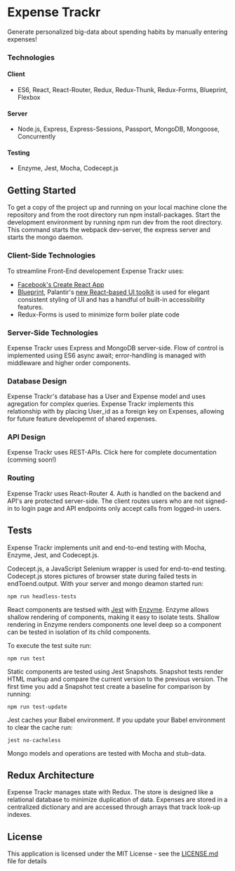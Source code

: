 

# Expense Trackr
Generate personalized big-data about spending habits by manually entering expenses!

### Technologies

#### Client
* ES6, React, React-Router, Redux, Redux-Thunk, Redux-Forms, Blueprint, Flexbox

#### Server
* Node.js, Express, Express-Sessions, Passport, MongoDB, Mongoose, Concurrently

#### Testing
* Enzyme, Jest, Mocha, Codecept.js


## Getting Started

To get a copy of the project up and running on your local machine clone the repository and from the root directory run npm install-packages. Start the development environment by running npm run dev from the root directory. This command starts the webpack dev-server, the express server and starts the mongo daemon.

### Client-Side Technologies
To streamline Front-End developement Expense Trackr uses:

* [Facebook's Create React App](https://github.com/facebookincubator/create-react-app)
* [Blueprint](http://blueprintjs.com/), Palantir's [new React-based UI toolkit](https://medium.com/@palantir/scaling-product-design-with-blueprint-25492827bb4a) is used for elegant consistent styling of UI and has a handful of built-in accessibility features.
* Redux-Forms is used to minimize form boiler plate code

### Server-Side Technologies
Expense Trackr uses Express and MongoDB server-side.
Flow of control is implemented using ES6 async await; error-handling is managed with middleware and higher order components.

### Database Design
Expense Trackr's database has a User and Expense model and uses agregation for complex queries. Expense Trackr implements this relationship with by placing User_id as a foreign key on Expenses, allowing for future feature developemnt of shared expenses.

### API Design
Expense Trackr uses REST-APIs. Click here for complete documentation (comming soon!)

### Routing
Expense Trackr uses React-Router 4. Auth is handled on the backend and API's are protected server-side. The client routes users who are not signed-in to login page and API endpoints only accept calls from logged-in users.

## Tests

Expense Trackr implements unit and end-to-end testing with Mocha, Enzyme, Jest, and Codecept.js.

Codecept.js, a JavaScript Selenium wrapper is used for end-to-end testing. Codecept.js stores pictures of browser state during failed tests in endToend.output. With your server and mongo deamon started run:

```
npm run headless-tests
```

React components are testsed with [Jest](https://facebook.github.io/jest/) with [Enzyme](https://github.com/airbnb/enzyme). Enzyme allows shallow rendering of components, making it easy to isolate tests. Shallow rendering in Enzyme renders components one level deep so a component can be tested in isolation of its child components.

To execute the test suite run:
```
npm run test
```

Static components are tested using Jest Snapshots. Snapshot tests render HTML markup and compare the current version to the previous version. The first time you add a Snapshot test create a baseline for comparison by running:

```
npm run test-update
```

Jest caches your Babel environment. If you update your Babel environment to clear the cache run:

```
jest no-cacheless
```
Mongo models and operations are tested with Mocha and stub-data.

## Redux Architecture
Expense Trackr manages state with Redux. The store is designed like a relational database to minimize duplication of data. Expenses are stored in a centralized dictionary and are accessed through arrays that track look-up indexes.


## License

This application is licensed under the MIT License - see the [LICENSE.md](LICENSE.md) file for details
